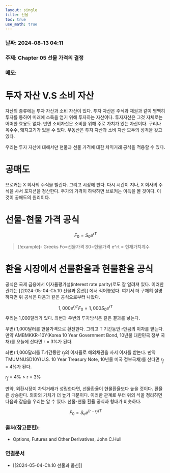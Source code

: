 ```yaml
---
layout: single
title: 선물
toc: true
use_math: true
---
```

### 날짜: 2024-08-13 04:11

### 주제: Chapter 05 선물 가격의 결정

### 메모: 

# 투자 자산 V.S 소비 자산

자산의 종류에는 투자 자산과 소비 자산이 있다. 투자 자산은 주식과 채권과 같이 명백히 투자를 통하여 미래에 소득을 얻기 위해 투자하는 자산이다. 투자자산은 그것 자체로는 어떠한 효용도 없다. 반면 소비자산은 소비를 위해 주로 가치가 있는 자산이다. 구리나 옥수수, 돼지고기가 있을 수 있다. 부동산은 투자 자산과 소비 자산 모두의 성격을 갖고 있다.

우리는 투자 자산에 대해서만 현물과 선물 가격에 대한 차익거래 공식을 적용할 수 있다.

# 공매도

브로커는 X 회사의 주식을 빌린다. 그리고 시장에 판다. 다시 시간이 지나, X 회사의 주식을 사서 포지션을 청산한다. 주가의 가격이 하락하면 브로커는 이득을 볼 것이다. 이 것이 공매도의 원리이다.

# 선물-현물 가격 공식

$$
F_0=S_0e^{rT}
$$

> [!example]- Greeks
> Fo=선물가격
> S0=현물가격
> e^rt = 현재가치계수


# 환율 시장에서 선물환율과 현물환율 공식

공식은 국제 금융에서 이자율평가설(interest rate parity)로도 잘 알려져 있다. 이러한 관계는 [[2024-05-04-Ch.10 선물과 옵션]] 에서 적어놓았다. 여기서 더 구체히 설명하자면 위 공식은 다음과 같은 공식으로부터 나왔다.

$$
1,000e^{r_{f}T}F_0=1,000S_0e^{rT}
$$
우리는 1,000달러가 있다. 좌변과 우변의 투자방식은 같은 결과를 낳는다.

우변) 1,000달러를 현물가격으로 환전한다. 그리고 T 기간동안 r만큼의 이자를 받는다. 만약 AMBMKKR-10Y(Korea 10 Year Government Bond, 10년물 대한민국 정부 국채)를 오늘에 산다면 r = 3%가 된다.

좌변) 1,000달러를 T기간동안 $r_f$의 이자율로 해외채권을 사서 이자를 받는다. 만약 TMUMNUSD10Y(U.S. 10 Year Treasury Note, 10년물 미국 정부국채)를 산다면 $r_f$ = 4%가 된다.

$r_{f}$ = 4% > r = 3% 

만약, 외환시장이 차익거래가 성립한다면, 선물환율이 현물환율보다 높을 것이다. 환율은 상승한다. 외화의 가치가 더 높기 때문이다. 이러한 관계로 부터 위의 식을 정리하면 다음과 같음을 우리는 알 수 있다. 선물-현물 환율 공식과 형태가 비슷하다.


$$
F_0=S_oe^{(r-r_f)T}
$$


### 출처(참고문헌):
- Options, Futures and Other Derivatives, John C.Hull

### 연결문서
- [[2024-05-04-Ch.10 선물과 옵션]]